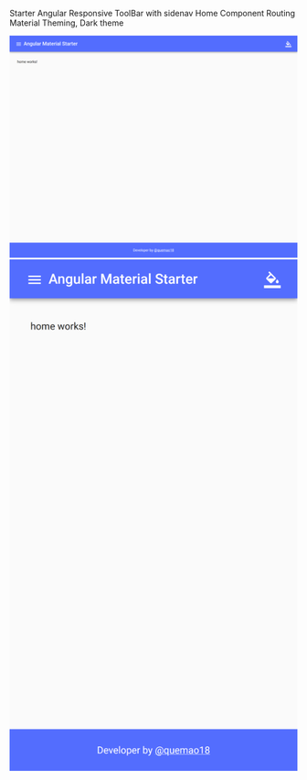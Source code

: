 Starter Angular
Responsive ToolBar with sidenav
Home Component
Routing
Material Theming, Dark theme

![alt text](https://github.com/quemao18/angular-material-starter/blob/master/src/assets/img/page.png)
![alt text](https://github.com/quemao18/angular-material-starter/blob/master/src/assets/img/responsive.png)


